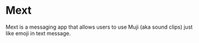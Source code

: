 # Mext
Mext is a messaging app that allows users to use Muji (aka sound clips) just like emoji in text message.
